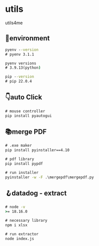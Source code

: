 # utils
utils4me

## 🚀environment
```cmd
pyenv --version
# pyenv 3.1.1

pyenv versions
# 3.9.13(python)

pip --version
# pip 22.0.4
```

## 👇auto Click
```cmd
# mouse controller
pip install pyautogui
```
## 📚merge PDF
```cmd
# .exe maker
pip install pyinstaller==4.10

# pdf library
pip install pypdf

# run installer
pyinstaller -w -F .\mergepdf\mergepdf.py
```
## 🪝datadog - extract
```cmd
# node -v
>= 18.16.0

# necessary library
npm i xlsx

# run extractor
node index.js
```


